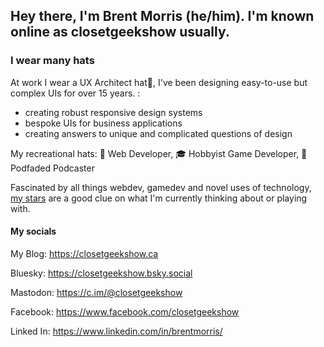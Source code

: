 ## Hey there, I'm Brent Morris (he/him). I'm known online as closetgeekshow usually. 

### I wear many hats 

At work I wear a UX Architect hat🎩, I've been designing easy-to-use but complex UIs for over 15 years. :
- creating robust responsive design systems 
- bespoke UIs for business applications
- creating answers to unique and complicated questions of design 

My recreational hats: 🥳 Web Developer, 🎓 Hobbyist Game Developer, 👒 Podfaded Podcaster 

Fascinated by all things webdev, gamedev and novel uses of technology, [my stars](https://github.com/closetgeekshow?tab=stars) are a good clue on what I'm currently thinking about or playing with. 

#### My socials 
My Blog: https://closetgeekshow.ca

Bluesky: https://closetgeekshow.bsky.social

Mastodon: https://c.im/@closetgeekshow

Facebook: https://www.facebook.com/closetgeekshow

Linked In: https://www.linkedin.com/in/brentmorris/
